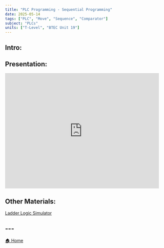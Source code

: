 ```yaml
---
title: "PLC Programming - Sequential Programming"
date: 2025-05-14
tags: ["PLC", "Move", "Sequence", "Comparator"]
subject: "PLCs"
units: ["T-Level", "BTEC Unit 19"]
---
```


## Intro:

## Presentation:

<div style="position: relative; width: 100%; height: 0; padding-top: 75%;">
    <iframe src="https://EngineeringShare.github.io/engineering-hub/presentations/Sequential Ladder Logic.pdf" 
        style="position: absolute; top: 0; left: 0; width: 100%; height: 100%; border: none;">
    </iframe>
</div>

## Other Materials:
[Ladder Logic Simulator](https://app.plcsimulator.online/)

## ---

<a href="https://engineeringshare.github.io/engineering-hub">🏠 Home</a>
